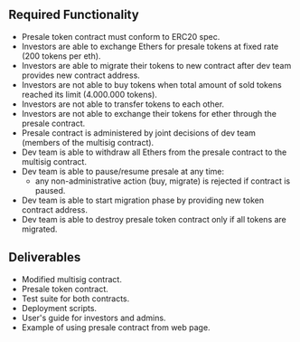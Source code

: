 

Required Functionality
----------------------

  - Presale token contract must conform to ERC20 spec.
  - Investors are able to exchange Ethers for presale tokens at fixed rate
    (200 tokens per eth).
  - Investors are able to migrate their tokens to new contract after dev team
    provides new contract address.
  - Investors are not able to buy tokens when total amount of sold tokens
    reached its limit (4.000.000 tokens).
  - Investors are not able to transfer tokens to each other.
  - Investors are not able to exchange their tokens for ether through the
    presale contract.
  - Presale contract is administered by joint decisions of dev team (members of
    the multisig contract).
  - Dev team is able to withdraw all Ethers from the presale contract to the
    multisig contract.
  - Dev team is able to pause/resume presale at any time:
    - any non-administrative action (buy, migrate) is rejected if contract is
      paused.
  - Dev team is able to start migration phase by providing new token contract
    address.
  - Dev team is able to destroy presale token contract only if all tokens are
    migrated.


Deliverables
------------

  - Modified multisig contract.
  - Presale token contract.
  - Test suite for both contracts.
  - Deployment scripts.
  - User's guide for investors and admins.
  - Example of using presale contract from web page.
